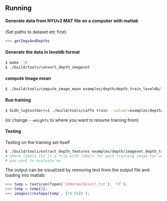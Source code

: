 Running
-------

#### Generate data from NYUv2 MAT file on a computer with matlab
(Set paths to dataset etc first)

```matlab
>>> getImgsAndDepths
```

#### Generate the data in leveldb format

```bash
$ make -j8
$ ./build/tools/convert_depth_imageset
```

#### compute Image mean

```bash
$ ./build/tools/compute_image_mean examples/depth/depth_train_leveldb/ examples/depth/mean.binaryproto leveldb
```

#### Run training

```bash
$ GLOG_logtostderr=1 ./build/tools/caffe train --solver=examples/depth/imagenet_solver.prototxt --weights=examples/imagenet/bvlc_reference_caffenet.caffemodel
```
(or change `--weights` to where you want to resume training from)


#### Testing

Testing on the training set itself

```bash
$ ./build/tools/extract_depth_features examples/depth/imagenet_depth_train.prototxt examples/depth/depth__iter_2000.caffemodel examples/depth/labels.txt examples/depth
# where labels.txt is a file with labels for each training image (or as many
# you want to evaluate on
```

The output can be visualized by removing text from the output file
and loading into matlab:

```matlab
>>> temp = textscan(fopen('3dNormalResult.txt'), '%f');
>>> temp = temp{1};
>>> imagesc(reshape(temp', [74 55])');
```

